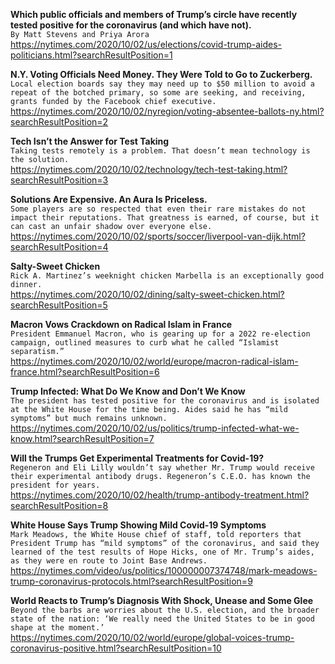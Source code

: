 **Which public officials and members of Trump’s circle have recently tested positive for the coronavirus (and which have not).**\
`By Matt Stevens and Priya Arora`\
https://nytimes.com/2020/10/02/us/elections/covid-trump-aides-politicians.html?searchResultPosition=1

**N.Y. Voting Officials Need Money. They Were Told to Go to Zuckerberg.**\
`Local election boards say they may need up to $50 million to avoid a repeat of the botched primary, so some are seeking, and receiving, grants funded by the Facebook chief executive.`\
https://nytimes.com/2020/10/02/nyregion/voting-absentee-ballots-ny.html?searchResultPosition=2

**Tech Isn’t the Answer for Test Taking**\
`Taking tests remotely is a problem. That doesn’t mean technology is the solution.`\
https://nytimes.com/2020/10/02/technology/tech-test-taking.html?searchResultPosition=3

**Solutions Are Expensive. An Aura Is Priceless.**\
`Some players are so respected that even their rare mistakes do not impact their reputations. That greatness is earned, of course, but it can cast an unfair shadow over everyone else.`\
https://nytimes.com/2020/10/02/sports/soccer/liverpool-van-dijk.html?searchResultPosition=4

**Salty-Sweet Chicken**\
`Rick A. Martinez’s weeknight chicken Marbella is an exceptionally good dinner.`\
https://nytimes.com/2020/10/02/dining/salty-sweet-chicken.html?searchResultPosition=5

**Macron Vows Crackdown on Radical Islam in France**\
`President Emmanuel Macron, who is gearing up for a 2022 re-election campaign, outlined measures to curb what he called “Islamist separatism.”`\
https://nytimes.com/2020/10/02/world/europe/macron-radical-islam-france.html?searchResultPosition=6

**Trump Infected: What Do We Know and Don’t We Know**\
`The president has tested positive for the coronavirus and is isolated at the White House for the time being. Aides said he has “mild symptoms” but much remains unknown.`\
https://nytimes.com/2020/10/02/us/politics/trump-infected-what-we-know.html?searchResultPosition=7

**Will the Trumps Get Experimental Treatments for Covid-19?**\
`Regeneron and Eli Lilly wouldn’t say whether Mr. Trump would receive their experimental antibody drugs. Regeneron’s C.E.O. has known the president for years.`\
https://nytimes.com/2020/10/02/health/trump-antibody-treatment.html?searchResultPosition=8

**White House Says Trump Showing Mild Covid-19 Symptoms**\
`Mark Meadows, the White House chief of staff, told reporters that President Trump has “mild symptoms” of the coronavirus, and said they learned of the test results of Hope Hicks, one of Mr. Trump’s aides, as they were en route to Joint Base Andrews.`\
https://nytimes.com/video/us/politics/100000007374748/mark-meadows-trump-coronavirus-protocols.html?searchResultPosition=9

**World Reacts to Trump’s Diagnosis With Shock, Unease and Some Glee**\
`Beyond the barbs are worries about the U.S. election, and the broader state of the nation: ‘We really need the United States to be in good shape at the moment.’`\
https://nytimes.com/2020/10/02/world/europe/global-voices-trump-coronavirus-positive.html?searchResultPosition=10

